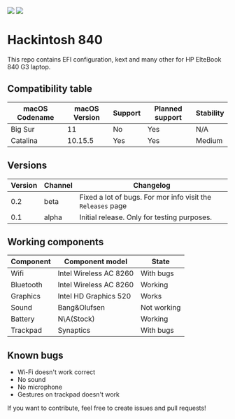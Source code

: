 ![](https://img.shields.io/badge/complete-no-red)
![](https://img.shields.io/badge/Latest%20supported-Catalina%2010.15.5-blue)

# Hackintosh 840
This repo contains EFI configuration, kext and many other for HP ElteBook 840 G3 laptop.

## Compatibility table

| macOS Codename | macOS Version | Support | Planned support | Stability |
| --- | --- | --- | --- | --- |
| Big Sur | 11 | No | Yes | N/A |
| Catalina | 10.15.5 | Yes | Yes | Medium |

## Versions
| Version | Channel | Changelog |
| --- | --- | --- |
| 0.2 | beta | Fixed a lot of bugs. For mor info visit the `Releases` page |
| 0.1 | alpha | Initial release. Only for testing purposes. |

## Working components

| Component | Component model | State |
| --- | --- | --- |
| Wifi | Intel Wireless AC 8260 | With bugs |
| Bluetooth | Intel Wireless AC 8260 | Working |
| Graphics | Intel HD Graphics 520 | Works |
| Sound | Bang&Olufsen | Not working |
| Battery | N\A(Stock) | Working |
| Trackpad | Synaptics | With bugs |

## Known bugs

 - Wi-Fi doesn't work correct
 - No sound
 - No microphone
 - Gestures on trackpad doesn't work
 
 If you want to contribute, feel free to create issues and pull requests!
